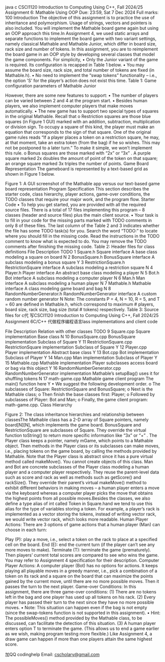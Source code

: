 java c CSCI1120 Introduction to Computing Using C++, Fall 2024/25 Assignment 6: Mathable Using OOP Due: 23:59, Sat 7 Dec 2024 Full marks: 100 Introduction The objective of this assignment is to practice the use of inheritance and polymorphism. Usage of strings, vectors and pointers is also included. You will implement the Mathable board game again but using an OOP approach this time.In Assignment 4, we used static arrays and separate functions to implement the board game with two variant settings, namely classical Mathable and Mathable Junior, which differ in board size, rack size and number of tokens. In this assignment, you are to reimplement the board game in an OOP style by developing several classes that model the game components. For simplicity, • Only the Junior variant of the game is required. Its configuration is recapped in Table 1 below. • You may assume the board size, rack size, and total number of tokens are fixed (in Mathable.h). • No need to implement the “swap tokens” functionality – i.e., the option 'S' for the player’s action does not exist this time. Table 1: Game configuration parameters of Mathable Junior

However, there are some new features to support: • The number of players can be varied between 2 and 4 at the program start. • Besides human players, we also implement computer players that make moves automatically. • The new game has to support two special types of squares in the original Mathable. Recall that o Restriction squares are those blue squares (in Figure 1 GUI) marked with an addition, subtraction, multiplication or division sign. To occupy a square of this kind, the player must make an equation that corresponds to the sign of that square. One of the original game rules reads “If a player places a token on a restriction square, he may, at that moment, take an extra token (from the bag) if he so wishes. This may not be postponed to a later turn.” To make it simple, we won’t implement this rule. o Bonus squares are those marked with “2x” or “3x” . A purple square marked 2x doubles the amount of point of the token on that square; an orange square marked 3x triples the number of points. Game Board Representation The gameboard is represented by a text-based grid as shown in Figure 1 below.

Figure 1: A GUI screenshot of the Mathable app versus our text-based game board representation Program Specification This section describes the starter code, class hierarchy, player actions, game-over conditions, the TODO classes that require your major work, and the program flow. Starter Code • To help you get started, you are provided with all the required source files. There is a total of 17 files implementing this program – 8 classes (header and source files) plus the main client source. • Your task is to fill in your code for the missing parts marked with TODO comments in only 8 of these files. The last column of the Table 2 and 3 indicates whether the file has some TODO task(s) for you. Search the word “TODO:” to locate where you should fill in the missing code. Read the instructions in the TODO comment to know what is expected to do. You may remove the TODO comments after finishing the missing code. Table 2: Header files for class definitions File Description TODO 1 Square.h Square interface A base class modeling a square on board N 2 BonusSquare.h BonusSquare interface A subclass modeling a bonus square Y 3 RestrictionSquare.h RestrictionSquare interface A subclass modeling a restriction square N 4 Player.h Player interface An abstract base class modeling a player N 5 Bot.h Bot interface A subclass modeling a computer player N 6 Man.h Man interface A subclass modeling a human player N 7 Mathable.h Mathable interface A class modeling game board and bag N 8 RandomNumberGenerator.h RandomNumberGenerator interface A custom random number generator N Note: The constants P = 4, N = 10, R = 5, and T = 60 are defined in Mathable.h, which correspond to maximum # players, board size, rack size, bag size (total # tokens) respectively. Table 3: Source files for c代 写CSCI1120 Introduction to Computing Using C++, Fall 2024/25 Assignment 6C/C++ 代做程序编程语言lass implementations and client code

File Description Relation with other classes TODO 9 Square.cpp Square implementation Base class N 10 BonusSquare.cpp BonusSquare implementation Subclass of Square Y 11 RestrictionSquare.cpp RestrictionSquare implementation Subclass of Square Y 12 Player.cpp Player implementation Abstract base class Y 13 Bot.cpp Bot implementation Subclass of Player Y 14 Man.cpp Man implementation Subclass of Player Y 15 Mathable.cpp Mathable implementation Player subclasses access board or bag via this object Y 16 RandomNumberGenerator.cpp RandomNumberGenerator implementation Mathable’s setupBag() uses it for shuffling tokens N 17 math-game.cpp Mathable game client program The main() function here Y • We suggest the following development order. o The subclasses of Square: RestrictionSquare and BonusSquare; o Next is the Mathable class; o Then finish the base classes first: Player; o Followed by subclasses of Player: Bot and Man; o Finally, the game client program: math-game.cpp. Class Hierarchy

Figure 2: The class inheritance hierarchies and relationship between classesThe Mathable class has a 2-D array of Square pointers, namely board[N][N], which implements the game board. BonusSquare and RestrictionSquare are subclasses of Square. They override the virtual function toString() to return more specific information like “3x” or “+” . The Player class keeps a pointer, namely mGame, which points to a Mathable object. Then methods in the Player class or its subclasses can make moves, i.e., placing tokens on the game board, by calling the methods provided by Mathable. Note that the Player class is abstract since it has a pure virtual method called makeMove(). You cannot create objects of this class. Man and Bot are concrete subclasses of the Player class modeling a human player and a computer player respectively. They reuse the parent-level data such as score and rack as well as methods such as getScore() and rackSize(). They override their parent’s virtual makeMove() method to exhibit different behaviors in making moves – a human player enters a move via the keyboard whereas a computer player picks the move that obtains the highest points from all possible moves.Besides the classes, we also define a type alias of int called Token in Square.hand we tend to use this alias for the type of variables storing a token. For example, a player’s rack is implemented as a vector storing the tokens, instead of writing vector rack, we would write vector rack, which looks more readable. Human Player Actions: There are 3 options of game actions that a human player (Man) can choose in each turn:

Play (P): play a move, i.e., select a token on the rack to place at a specified cell on the board.
End (E): end the current turn (if the player can’t see any more moves to make).
Terminate (T): terminate the game (prematurely). Then players’ current total scores are compared to see who wins the game. You may refer to Assignment 4 specification for their description. Computer Player Actions: A computer player (Bot) has no options for actions. It keeps playing all playable moves in a greedy manner, i.e., pick a combination of a token on its rack and a square on the board that can maximize the points gained by the current move, until there are no more possible moves. Then it passes the turn to the next player. Game-over Conditions: In this assignment, there are three game-over conditions: (1) There are no tokens left in the bag and one player has used up all tokens on his rack. (2) Every player has passed their turn to the next since they have no more possible moves. • Note: This situation can happen even if the bag is not empty (since the swap-tokens function is not supported in this assignment). • Hint: The possibleMoves() method provided by the Mathable class, to be discussed, can facilitate the detection of this situation. (3) A human player enters option T to terminate the game. (This allows us to end a game earlier as we wish, making program testing more flexible.) Like Assignment 4, a draw game can happen if more than one players attain the same highest score.

   加QQ codinghelp Email: cscholary@gmail.com
